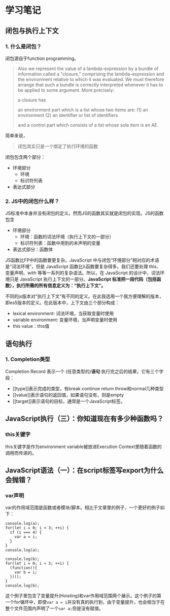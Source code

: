 # 学习笔记
## 闭包与执行上下文
### 1. 什么是闭包？
闭包源自于function programming。
> Also we represent the value of a lambda-expression by a bundle of information called a "closure," comprising the lambda-expression and the environment relative to which it was evaluated. We must therefore arrange that such a bundle is correctly interpreted whenever it has to be applied to some argument. More precisely:
>
> a closure has
>
>an environment part which is a list whose two items are: (1) an environment (2) an identifier or list of identifiers
>
> and a control part which consists of a list whose sole item is an AE.

简单来说，
> 闭包其实只是一个绑定了执行环境的函数

闭包包含两个部分：
- 环境部分
  - 环境
  - 标识符列表
- 表达式部分

### 2. JS中的闭包什么样？
JS标准中本身并没有闭包的定义。然而JS的函数其实就是闭包的实现。JS的函数包含
- 环境部分
  - 环境：函数的词法环境（执行上下文的一部分）
  - 标识符列表：函数中用到的未声明的变量
- 表达式部分：函数体

JS函数比FP中的函数要更复杂。JavaScript 中与闭包“环境部分”相对应的术语是“词法环境”，但是 JavaScript 函数比λ函数要复杂得多，我们还要处理 this、变量声明、with 等等一系列的复杂语法。所以，在 JavaScript 的设计中，词法环境只是 JavaScript 执行上下文的一部分。**JavaScript 标准把一段代码（包括函数），执行所需的所有信息定义为：“执行上下文”。**

不同的js版本对“执行上下文”有不同的定义。在此我选用一个我方便理解的版本，即es5版本的定义。在此版本中，上下文由三个部分构成：
- lexical environment: 词法环境，当获取变量时使用
- variable environment: 变量环境，当声明变量时使用
- this value：this值

## 语句执行
### 1. Completion类型
Completion Record 表示一个 (任意类型的)**语句** 执行完之后的结果，它有三个字段：
- [[type]]表示完成的类型，有break continue return throw和normal几种类型
- [[value]]表示语句的返回值，如果语句没有，则是empty
- [[target]]表示语句的目标，通常是一个JavaScript标签。

## JavaScript执行（三）：你知道现在有多少种函数吗？
### this关键字
this关键字是作为environment variable被放进Execution Context里随着函数的调用而传递的。

## JavaScript语法（一）：在script标签写export为什么会抛错？
### var声明
var的作用域范围是函数或者模块/脚本。相比于文章里的例子，一个更好的例子如下：
```
console.log(a);
for(let i = 0; i < 3; ++i) {
  if (i === 4) {
    var a = i;
  }
}
console.log(a);

console.log(b);
for(let i = 0; i < 3; ++i) {
  (function(){
    var b = i;
  })();
}
console.log(b);
```
这个例子里包含了变量提升(Hoisting)和var作用域范围两个展示。这个例子的第一个for循环中，即使`var a = i`并没有真的执行到，由于变量提升，也会相当于在整个文件范围内声明了一个`var a;`但是没有赋值。
